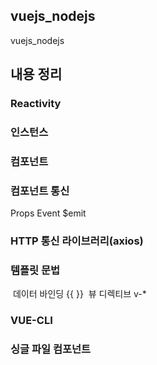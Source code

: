 ## vuejs_nodejs

vuejs_nodejs

## 내용 정리

### Reactivity

### 인스턴스

### 컴포넌트

### 컴포넌트 통신
 Props
 Event $emit

### HTTP 통신 라이브러리(axios)

### 템플릿 문법

​	 데이터 바인딩 {{ }}
​	 뷰 디렉티브 v-*

### VUE-CLI

### 싱글 파일 컴포넌트
